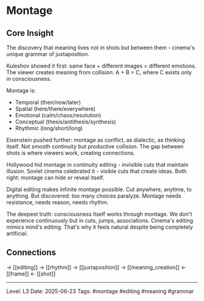 # Montage

## Core Insight
The discovery that meaning lives not in shots but between them - cinema's unique grammar of juxtaposition.

Kuleshov showed it first: same face + different images = different emotions. The viewer creates meaning from collision. A + B = C, where C exists only in consciousness.

Montage is:
- Temporal (then/now/later)
- Spatial (here/there/everywhere)
- Emotional (calm/chaos/resolution)
- Conceptual (thesis/antithesis/synthesis)
- Rhythmic (long/short/long)

Eisenstein pushed further: montage as conflict, as dialectic, as thinking itself. Not smooth continuity but productive collision. The gap between shots is where viewers work, creating connections.

Hollywood hid montage in continuity editing - invisible cuts that maintain illusion. Soviet cinema celebrated it - visible cuts that create ideas. Both right: montage can hide or reveal itself.

Digital editing makes infinite montage possible. Cut anywhere, anytime, to anything. But discovered: too many choices paralyze. Montage needs resistance, needs reason, needs rhythm.

The deepest truth: consciousness itself works through montage. We don't experience continuously but in cuts, jumps, associations. Cinema's editing mimics mind's editing. That's why it feels natural despite being completely artificial.

## Connections
→ [[editing]]
→ [[rhythm]]
→ [[juxtaposition]]
→ [[meaning_creation]]
← [[frame]]
← [[shot]]

---
Level: L3
Date: 2025-06-23
Tags: #montage #editing #meaning #grammar